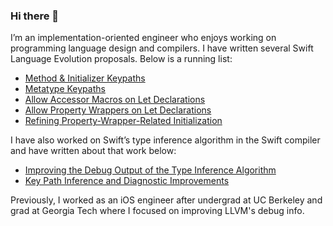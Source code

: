 ### Hi there 👋

I’m an implementation-oriented engineer who enjoys working on programming language design and compilers. I have written several Swift Language Evolution proposals. Below is a running list:

<ul>
  <li><a href="https://github.com/swiftlang/swift-evolution/pull/2675"> Method & Initializer Keypaths</a></li>
  <li><a href="https://github.com/swiftlang/swift-evolution/blob/main/proposals/0438-metatype-keypath.md"> Metatype Keypaths</a></li>
  <li><a href="https://forums.swift.org/t/pitch-allow-accessor-macros-on-let-declarations/66684"> Allow Accessor Macros on Let Declarations</a></li>
  <li><a href="https://forums.swift.org/t/pitch-allow-property-wrappers-on-let-declarations/61750"> Allow Property Wrappers on Let Declarations</a></li>
  <li><a href="https://forums.swift.org/t/pitch-refining-property-wrapper-related-initialization/52049"> Refining Property-Wrapper-Related Initialization</a></li>
</ul>

I have also worked on Swift’s type inference algorithm in the Swift compiler and have written about that work below:
<ul>
  <li><a href="https://forums.swift.org/t/improving-the-debug-output-of-the-type-inference-algorithm-an-update/60521"> Improving the Debug Output of the Type Inference Algorithm</a></li>
  <li><a href="https://forums.swift.org/t/key-path-inference-and-diagnostic-improvements-an-update/69632"> Key Path Inference and Diagnostic Improvements</a></li> 
</ul>

Previously, I worked as an iOS engineer after undergrad at UC Berkeley and grad at Georgia Tech where I focused on improving LLVM's debug info.

<!--
**amritpan/amritpan** is a ✨ _special_ ✨ repository because its `README.md` (this file) appears on your GitHub profile.

Here are some ideas to get you started:

- 🔭 I’m currently working on ...
- 🌱 I’m currently learning ...
- 👯 I’m looking to collaborate on ...
- 🤔 I’m looking for help with ...
- 💬 Ask me about ...
- 📫 How to reach me: ...
- 😄 Pronouns: ...
- ⚡ Fun fact: ...
-->
